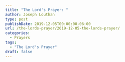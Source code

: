 ```yaml
---
title: "The Lord's Prayer: "
author: Joseph Louthan
type: post
publishDate: 2019-12-05T00:00:00-06:00
url: /the-lords-prayer/2019-12-05-the-lords-prayer/
categories:
  - Prayers
tags:
  - "The Lord's Prayer"
draft: false
---
```

<div style="font-variant: small-caps;"></div>

